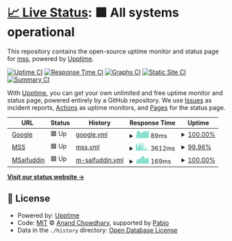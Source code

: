 # [📈 Live Status](https://status.mss.me): <!--live status--> **🟩 All systems operational**

This repository contains the open-source uptime monitor and status page for [mss](msaifuddin.com), powered by [Upptime](https://github.com/upptime/upptime).

[![Uptime CI](https://github.com/msaifuddin/upptime/workflows/Uptime%20CI/badge.svg)](https://github.com/msaifuddin/upptime/actions?query=workflow%3A%22Uptime+CI%22)
[![Response Time CI](https://github.com/msaifuddin/upptime/workflows/Response%20Time%20CI/badge.svg)](https://github.com/msaifuddin/upptime/actions?query=workflow%3A%22Response+Time+CI%22)
[![Graphs CI](https://github.com/msaifuddin/upptime/workflows/Graphs%20CI/badge.svg)](https://github.com/msaifuddin/upptime/actions?query=workflow%3A%22Graphs+CI%22)
[![Static Site CI](https://github.com/msaifuddin/upptime/workflows/Static%20Site%20CI/badge.svg)](https://github.com/msaifuddin/upptime/actions?query=workflow%3A%22Static+Site+CI%22)
[![Summary CI](https://github.com/msaifuddin/upptime/workflows/Summary%20CI/badge.svg)](https://github.com/msaifuddin/upptime/actions?query=workflow%3A%22Summary+CI%22)

With [Upptime](https://upptime.js.org), you can get your own unlimited and free uptime monitor and status page, powered entirely by a GitHub repository. We use [Issues](https://github.com/msaifuddin/upptime/issues) as incident reports, [Actions](https://github.com/msaifuddin/upptime/actions) as uptime monitors, and [Pages](https://status.mss.me) for the status page.

<!--start: status pages-->
<!-- This summary is generated by Upptime (https://github.com/upptime/upptime) -->
<!-- Do not edit this manually, your changes will be overwritten -->
<!-- prettier-ignore -->
| URL | Status | History | Response Time | Uptime |
| --- | ------ | ------- | ------------- | ------ |
| <img alt="" src="https://icons.duckduckgo.com/ip3/www.google.com.ico" height="13"> [Google](https://www.google.com) | 🟩 Up | [google.yml](https://github.com/msaifuddin/upptime/commits/HEAD/history/google.yml) | <details><summary><img alt="Response time graph" src="./graphs/google/response-time-week.png" height="20"> 89ms</summary><br><a href="https://status.mss.me/history/google"><img alt="Response time 123" src="https://img.shields.io/endpoint?url=https%3A%2F%2Fraw.githubusercontent.com%2Fmsaifuddin%2Fupptime%2FHEAD%2Fapi%2Fgoogle%2Fresponse-time.json"></a><br><a href="https://status.mss.me/history/google"><img alt="24-hour response time 182" src="https://img.shields.io/endpoint?url=https%3A%2F%2Fraw.githubusercontent.com%2Fmsaifuddin%2Fupptime%2FHEAD%2Fapi%2Fgoogle%2Fresponse-time-day.json"></a><br><a href="https://status.mss.me/history/google"><img alt="7-day response time 89" src="https://img.shields.io/endpoint?url=https%3A%2F%2Fraw.githubusercontent.com%2Fmsaifuddin%2Fupptime%2FHEAD%2Fapi%2Fgoogle%2Fresponse-time-week.json"></a><br><a href="https://status.mss.me/history/google"><img alt="30-day response time 105" src="https://img.shields.io/endpoint?url=https%3A%2F%2Fraw.githubusercontent.com%2Fmsaifuddin%2Fupptime%2FHEAD%2Fapi%2Fgoogle%2Fresponse-time-month.json"></a><br><a href="https://status.mss.me/history/google"><img alt="1-year response time 123" src="https://img.shields.io/endpoint?url=https%3A%2F%2Fraw.githubusercontent.com%2Fmsaifuddin%2Fupptime%2FHEAD%2Fapi%2Fgoogle%2Fresponse-time-year.json"></a></details> | <details><summary><a href="https://status.mss.me/history/google">100.00%</a></summary><a href="https://status.mss.me/history/google"><img alt="All-time uptime 100.00%" src="https://img.shields.io/endpoint?url=https%3A%2F%2Fraw.githubusercontent.com%2Fmsaifuddin%2Fupptime%2FHEAD%2Fapi%2Fgoogle%2Fuptime.json"></a><br><a href="https://status.mss.me/history/google"><img alt="24-hour uptime 100.00%" src="https://img.shields.io/endpoint?url=https%3A%2F%2Fraw.githubusercontent.com%2Fmsaifuddin%2Fupptime%2FHEAD%2Fapi%2Fgoogle%2Fuptime-day.json"></a><br><a href="https://status.mss.me/history/google"><img alt="7-day uptime 100.00%" src="https://img.shields.io/endpoint?url=https%3A%2F%2Fraw.githubusercontent.com%2Fmsaifuddin%2Fupptime%2FHEAD%2Fapi%2Fgoogle%2Fuptime-week.json"></a><br><a href="https://status.mss.me/history/google"><img alt="30-day uptime 100.00%" src="https://img.shields.io/endpoint?url=https%3A%2F%2Fraw.githubusercontent.com%2Fmsaifuddin%2Fupptime%2FHEAD%2Fapi%2Fgoogle%2Fuptime-month.json"></a><br><a href="https://status.mss.me/history/google"><img alt="1-year uptime 99.99%" src="https://img.shields.io/endpoint?url=https%3A%2F%2Fraw.githubusercontent.com%2Fmsaifuddin%2Fupptime%2FHEAD%2Fapi%2Fgoogle%2Fuptime-year.json"></a></details>
| <img alt="" src="https://icons.duckduckgo.com/ip3/mss.me.ico" height="13"> [MSS](https://mss.me) | 🟩 Up | [mss.yml](https://github.com/msaifuddin/upptime/commits/HEAD/history/mss.yml) | <details><summary><img alt="Response time graph" src="./graphs/mss/response-time-week.png" height="20"> 3612ms</summary><br><a href="https://status.mss.me/history/mss"><img alt="Response time 4727" src="https://img.shields.io/endpoint?url=https%3A%2F%2Fraw.githubusercontent.com%2Fmsaifuddin%2Fupptime%2FHEAD%2Fapi%2Fmss%2Fresponse-time.json"></a><br><a href="https://status.mss.me/history/mss"><img alt="24-hour response time 892" src="https://img.shields.io/endpoint?url=https%3A%2F%2Fraw.githubusercontent.com%2Fmsaifuddin%2Fupptime%2FHEAD%2Fapi%2Fmss%2Fresponse-time-day.json"></a><br><a href="https://status.mss.me/history/mss"><img alt="7-day response time 3612" src="https://img.shields.io/endpoint?url=https%3A%2F%2Fraw.githubusercontent.com%2Fmsaifuddin%2Fupptime%2FHEAD%2Fapi%2Fmss%2Fresponse-time-week.json"></a><br><a href="https://status.mss.me/history/mss"><img alt="30-day response time 6881" src="https://img.shields.io/endpoint?url=https%3A%2F%2Fraw.githubusercontent.com%2Fmsaifuddin%2Fupptime%2FHEAD%2Fapi%2Fmss%2Fresponse-time-month.json"></a><br><a href="https://status.mss.me/history/mss"><img alt="1-year response time 4727" src="https://img.shields.io/endpoint?url=https%3A%2F%2Fraw.githubusercontent.com%2Fmsaifuddin%2Fupptime%2FHEAD%2Fapi%2Fmss%2Fresponse-time-year.json"></a></details> | <details><summary><a href="https://status.mss.me/history/mss">99.96%</a></summary><a href="https://status.mss.me/history/mss"><img alt="All-time uptime 99.84%" src="https://img.shields.io/endpoint?url=https%3A%2F%2Fraw.githubusercontent.com%2Fmsaifuddin%2Fupptime%2FHEAD%2Fapi%2Fmss%2Fuptime.json"></a><br><a href="https://status.mss.me/history/mss"><img alt="24-hour uptime 100.00%" src="https://img.shields.io/endpoint?url=https%3A%2F%2Fraw.githubusercontent.com%2Fmsaifuddin%2Fupptime%2FHEAD%2Fapi%2Fmss%2Fuptime-day.json"></a><br><a href="https://status.mss.me/history/mss"><img alt="7-day uptime 99.96%" src="https://img.shields.io/endpoint?url=https%3A%2F%2Fraw.githubusercontent.com%2Fmsaifuddin%2Fupptime%2FHEAD%2Fapi%2Fmss%2Fuptime-week.json"></a><br><a href="https://status.mss.me/history/mss"><img alt="30-day uptime 99.72%" src="https://img.shields.io/endpoint?url=https%3A%2F%2Fraw.githubusercontent.com%2Fmsaifuddin%2Fupptime%2FHEAD%2Fapi%2Fmss%2Fuptime-month.json"></a><br><a href="https://status.mss.me/history/mss"><img alt="1-year uptime 99.84%" src="https://img.shields.io/endpoint?url=https%3A%2F%2Fraw.githubusercontent.com%2Fmsaifuddin%2Fupptime%2FHEAD%2Fapi%2Fmss%2Fuptime-year.json"></a></details>
| <img alt="" src="https://icons.duckduckgo.com/ip3/msaifuddin.com.ico" height="13"> [MSaifuddin](https://msaifuddin.com) | 🟩 Up | [m-saifuddin.yml](https://github.com/msaifuddin/upptime/commits/HEAD/history/m-saifuddin.yml) | <details><summary><img alt="Response time graph" src="./graphs/m-saifuddin/response-time-week.png" height="20"> 169ms</summary><br><a href="https://status.mss.me/history/m-saifuddin"><img alt="Response time 168" src="https://img.shields.io/endpoint?url=https%3A%2F%2Fraw.githubusercontent.com%2Fmsaifuddin%2Fupptime%2FHEAD%2Fapi%2Fm-saifuddin%2Fresponse-time.json"></a><br><a href="https://status.mss.me/history/m-saifuddin"><img alt="24-hour response time 193" src="https://img.shields.io/endpoint?url=https%3A%2F%2Fraw.githubusercontent.com%2Fmsaifuddin%2Fupptime%2FHEAD%2Fapi%2Fm-saifuddin%2Fresponse-time-day.json"></a><br><a href="https://status.mss.me/history/m-saifuddin"><img alt="7-day response time 169" src="https://img.shields.io/endpoint?url=https%3A%2F%2Fraw.githubusercontent.com%2Fmsaifuddin%2Fupptime%2FHEAD%2Fapi%2Fm-saifuddin%2Fresponse-time-week.json"></a><br><a href="https://status.mss.me/history/m-saifuddin"><img alt="30-day response time 170" src="https://img.shields.io/endpoint?url=https%3A%2F%2Fraw.githubusercontent.com%2Fmsaifuddin%2Fupptime%2FHEAD%2Fapi%2Fm-saifuddin%2Fresponse-time-month.json"></a><br><a href="https://status.mss.me/history/m-saifuddin"><img alt="1-year response time 168" src="https://img.shields.io/endpoint?url=https%3A%2F%2Fraw.githubusercontent.com%2Fmsaifuddin%2Fupptime%2FHEAD%2Fapi%2Fm-saifuddin%2Fresponse-time-year.json"></a></details> | <details><summary><a href="https://status.mss.me/history/m-saifuddin">100.00%</a></summary><a href="https://status.mss.me/history/m-saifuddin"><img alt="All-time uptime 99.94%" src="https://img.shields.io/endpoint?url=https%3A%2F%2Fraw.githubusercontent.com%2Fmsaifuddin%2Fupptime%2FHEAD%2Fapi%2Fm-saifuddin%2Fuptime.json"></a><br><a href="https://status.mss.me/history/m-saifuddin"><img alt="24-hour uptime 100.00%" src="https://img.shields.io/endpoint?url=https%3A%2F%2Fraw.githubusercontent.com%2Fmsaifuddin%2Fupptime%2FHEAD%2Fapi%2Fm-saifuddin%2Fuptime-day.json"></a><br><a href="https://status.mss.me/history/m-saifuddin"><img alt="7-day uptime 100.00%" src="https://img.shields.io/endpoint?url=https%3A%2F%2Fraw.githubusercontent.com%2Fmsaifuddin%2Fupptime%2FHEAD%2Fapi%2Fm-saifuddin%2Fuptime-week.json"></a><br><a href="https://status.mss.me/history/m-saifuddin"><img alt="30-day uptime 100.00%" src="https://img.shields.io/endpoint?url=https%3A%2F%2Fraw.githubusercontent.com%2Fmsaifuddin%2Fupptime%2FHEAD%2Fapi%2Fm-saifuddin%2Fuptime-month.json"></a><br><a href="https://status.mss.me/history/m-saifuddin"><img alt="1-year uptime 99.94%" src="https://img.shields.io/endpoint?url=https%3A%2F%2Fraw.githubusercontent.com%2Fmsaifuddin%2Fupptime%2FHEAD%2Fapi%2Fm-saifuddin%2Fuptime-year.json"></a></details>

<!--end: status pages-->

[**Visit our status website →**](https://status.mss.me)

## 📄 License

- Powered by: [Upptime](https://github.com/upptime/upptime)
- Code: [MIT](./LICENSE) © [Anand Chowdhary](https://anandchowdhary.com), supported by [Pabio](https://pabio.com)
- Data in the `./history` directory: [Open Database License](https://opendatacommons.org/licenses/odbl/1-0/)
